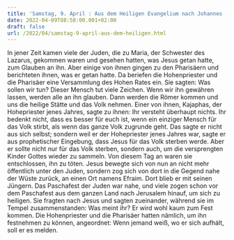 ```yaml
---
title: 'Samstag, 9. April : Aus dem Heiligen Evangelium nach Johannes - Joh 11,45-57.'
date: 2022-04-09T08:58:00.001+02:00
draft: false
url: /2022/04/samstag-9-april-aus-dem-heiligen.html
---
```


In jener Zeit kamen viele der Juden, die zu Maria, der Schwester des Lazarus, gekommen waren und gesehen hatten, was Jesus getan hatte, zum Glauben an ihn. Aber einige von ihnen gingen zu den Pharisäern und berichteten ihnen, was er getan hatte. Da beriefen die Hohenpriester und die Pharisäer eine Versammlung des Hohen Rates ein. Sie sagten: Was sollen wir tun? Dieser Mensch tut viele Zeichen. Wenn wir ihn gewähren lassen, werden alle an ihn glauben. Dann werden die Römer kommen und uns die heilige Stätte und das Volk nehmen. Einer von ihnen, Kajaphas, der Hohepriester jenes Jahres, sagte zu ihnen: Ihr versteht überhaupt nichts. Ihr bedenkt nicht, dass es besser für euch ist, wenn ein einziger Mensch für das Volk stirbt, als wenn das ganze Volk zugrunde geht. Das sagte er nicht aus sich selbst; sondern weil er der Hohepriester jenes Jahres war, sagte er aus prophetischer Eingebung, dass Jesus für das Volk sterben werde. Aber er sollte nicht nur für das Volk sterben, sondern auch, um die versprengten Kinder Gottes wieder zu sammeln. Von diesem Tag an waren sie entschlossen, ihn zu töten. Jesus bewegte sich von nun an nicht mehr öffentlich unter den Juden, sondern zog sich von dort in die Gegend nahe der Wüste zurück, an einen Ort namens Efraim. Dort blieb er mit seinen Jüngern. Das Paschafest der Juden war nahe, und viele zogen schon vor dem Paschafest aus dem ganzen Land nach Jerusalem hinauf, um sich zu heiligen. Sie fragten nach Jesus und sagten zueinander, während sie im Tempel zusammenstanden: Was meint ihr? Er wird wohl kaum zum Fest kommen. Die Hohenpriester und die Pharisäer hatten nämlich, um ihn festnehmen zu können, angeordnet: Wenn jemand weiß, wo er sich aufhält, soll er es melden.